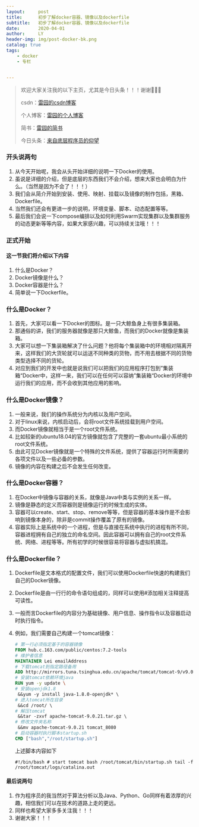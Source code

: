 ```yaml
---
layout:     post
title:      初步了解docker容器、镜像以及dockerfile
subtitle:   初步了解docker容器、镜像以及dockerfile
date:       2020-04-01
author:     LY
header-img: img/post-docker-bk.png
catalog: true
tags:
    - docker
	- 专栏


---
```


> 欢迎大家关注我的以下主页，尤其是今日头条！！！谢谢🙏🙏🙏
>
> csdn：[雷园的csdn博客](https://blog.csdn.net/leiyuan2580)
>
> 个人博客：[雷园的个人博客](https://imlcl.store)
>
> 简书：[雷园的简书](https://www.jianshu.com/u/016322e40e1f)
>
> 今日头条：[来自底层程序员的仰望](https://www.toutiao.com/c/user/6132192948/#mid=1616456407686158)

### **开头说两句**

1. 从今天开始呢，我会从头开始详细的说明一下Docker的使用。
2. 虽说是详细的介绍，但是底层的东西我们不会介绍，想来大家也会明白为什么。（当然是因为不会了！！！）
3. 我们会从简介开始到安装、使用、映射、挂载以及镜像的制作包括，黑箱、Dockerfile。
4. 当然我们还会有更进一步的说明，环境变量、脚本、动态配置等等。
5. 最后我们会说一下compose编排以及如何利用Swarm实现集群以及集群服务的动态更新等等内容，如果大家感兴趣，可以持续关注哦！！！

### **正式开始**

#### **这一节我们将介绍以下内容**

1. 什么是Docker？
2. Docker镜像是什么？
3. Docker容器是什么？
4. 简单说一下Dockerfile。

### **什么是Docker？**

1. 首先，大家可以看一下Docker的图标。是一只大鲸鱼身上有很多集装箱。
2. 那通俗的讲，我们的服务器就像是那只大鲸鱼，而我们的Docker就像是集装箱。
3. 大家可以想一下集装箱解决了什么问题？他将每个集装箱中的环境相对隔离开来，这样我们的大货轮就可以运送不同种类的货物，而不用去根据不同的货物类型选择不同的货轮。
4. 对应到我们的开发中也就是说我们可以把我们的应用程序打包到”集装箱“Docker中，这样一来，我们可以在任何可以容纳”集装箱“Docker的环境中运行我们的应用，而不会收到其他应用的影响。

### **什么是Docker镜像？**

1. 一般来说，我们的操作系统分为内核以及用户空间。
2. 对于linux来说，内核启动后，会将root文件系统挂载到用户空间。
3. 而Docker镜像就相当于是一个root文件系统。
4. 比如较新的ubuntu18.04的官方镜像就包含了完整的一套ubuntu最小系统的root文件系统。
5. 由此可见Docker镜像就是一个特殊的文件系统，提供了容器运行时所需要的各项文件以及一些必备的参数。
6. 镜像的内容在构建之后不会发生任何改变。

### **什么是Docker容器？**

1. 在Docker中镜像与容器的关系，就像是Java中类与实例的关系一样。
2. 镜像是静态的定义而容器则是镜像运行的时候生成的实体。
3. 容器可以create、start、stop、remove等等，但是容器的基本操作是不会影响到镜像本身的，除非是commit操作覆盖了原有的镜像。
4. 容器实际上是系统中的一个进程，但是与直接在系统中执行的进程有所不同，容器进程拥有自己的独立的命名空间。因此容器可以拥有自己的root文件系统、网络、进程等等。所有初学的时候很容易将容器与虚拟机搞混。

### **什么是Dockerfile？**

1. Dockerfile是文本格式的配置文件，我们可以使用Dockerfile快速的构建我们自己的Docker镜像。

2. Dockerfile是由一行行的命令语句组成的，同样可以使用#添加相关注释提高可读性。

3. 一般而言Dockerfile的内容分为基础镜像、用户信息、操作指令以及容器启动时执行指令。

4. 例如，我们需要自己构建一个tomcat镜像：

   ```dockerfile
   # 第一行必须指定基于的容器镜像 
   FROM hub.c.163.com/public/centos:7.2-tools 
   # 维护者信息 
   MAINTAINER Lei emailAddress 
   # 下载tomcat到指定路径备用 
   ADD http://mirrors.tuna.tsinghua.edu.cn/apache/tomcat/tomcat-9/v9.0.21/bin/apache-tomcat-9.0.21.tar.gz /root/ 
   # 安装tomcat依赖环境java 
   RUN yum -y update \ 
   # 安装openjdk1.8 
   	&&yum -y install java-1.8.0-openjdk* \ 
   # 进入tomcat所在目录 
   	&&cd /root/ \ 
   # 解压tomcat 
   	&&tar -zxvf apache-tomcat-9.0.21.tar.gz \ 
   # 修改文件夹名称 
   	&&mv apache-tomcat-9.0.21 tomcat_8080 
   # 启动容器时执行脚本startup.sh 
   CMD ["bash","/root/startup.sh"]
   ```

   上述脚本内容如下

   ```shell
   #!/bin/bash # start tomcat bash /root/tomcat/bin/startup.sh tail -f /root/tomcat/logs/catalina.out
   ```

   

#### **最后说两句**

1. 作为程序员的我当然对于算法分析以及Java、Python、Go同样有着浓厚的兴趣，相信我们可以在技术的道路上走的更远。
2. 同样也希望大家多多关注我！！！
3. 谢谢大家！！！